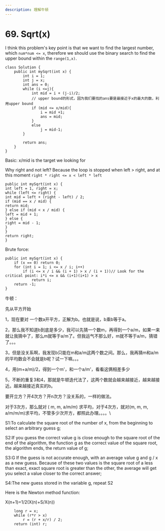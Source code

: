 ```yaml
---
description: 理解牛顿
---
```


# 69. Sqrt(x)

I think this problem's key point is that we want to find the largest number, which `num*num <= x`, therefore we should use the binary search to find the upper bound within the `range(1,x)`.

```
class Solution {
    public int mySqrt(int x) {
        int i = 1;
        int j = x;
        int ans = 0;
        while (i <=j){
            int mid = i + (j-i)/2;
            // upper bound的形式，因为我们要找的ans要是最接近于x的最大的数，利用upper bound
            if (mid <= x/mid){
                i = mid +1;
                ans = mid;
            }
            else
                j = mid-1;
        }
        
        return ans;
    }
}
```



Basic: x/mid is the target we looking for

Why right and not left? Because the loop is stopped when left > right, and at this moment `right * right <= x < left * left`

```
public int mySqrt(int x) {
int left = 1, right = x;
while (left <= right) {
int mid = left + (right - left) / 2;
if (mid == x / mid) {
return mid;
} else if (mid < x / mid) {
left = mid + 1;
} else {
right = mid - 1;
}
}
return right;
}
```



Brute force:

```
public int mySqrt(int x) { 
	if (x == 0) return 0;
	for (int i = 1; i <= x / i; i++) 		
		if (i <= x / i && (i + 1) > x / (i + 1))// Look for the critical point: i*i <= x && (i+1)(i+1) > x
			return i;		
	return -1;
}
```

牛顿：

先从平方开始

1，现在要对 一个数a开平方，正解为b。也就是说，b乘b等于a。

2，那么我不知道b到底是多少，我可以先猜一个数m，再得到一个a/m，如果一来就让我猜中了，那么m就等于a/m了。但我运气不那么好，m就不等于a/m，猜错了。。。

3，但是没关系啊，我发现b只能在m和a/m这两个数之间。那么，我再猜m和a/m的平均数会不会就是b呢？试一下嘛。。。

4，用(m+a/m)/2，得到一个m'，和一个a/m'，看看这俩相差多少

5，不断的重复3和4，那就是牛顿迭代法了，这两个数就会越来越接近，越来越接近。越来越接近真实的b。

要开立方？开4次方？开n次方？没关系的，一样的做法。

对于3次方，那么就对 ( m, m, a/m/m) 求平均，对于4次方，就对(m, m, m, a/m/m/m)求平均，不管多少次开方，都照此办理。。。。\


S1:To calculate the square root of the number of x, from the beginning to select an arbitrary guess g;

S2:If you guess the correct value g is close enough to the square root of the end of the algorithm, the function g as the correct value of the square root, the algorithm ends, the return value of g;

S3:G If the guess is not accurate enough, with an average value g and g / x as a new guess. Because of these two values is the square root of a less than exact, exact square root is greater than the other, the average will get you select a value closer to the correct answer;

S4:The new guess stored in the variable g, repeat S2

Here is the Newton method function:

X(n+1)=1/2(X(n)+S/X(n))



```
    long r = x;
    while (r*r > x)
        r = (r + x/r) / 2;
    return (int) r;
```
